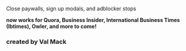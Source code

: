Close paywalls, sign up modals, and adblocker stops

**now works for Quora, Business Insider, International Business Times (Ibtimes), Owler, and more to come!**

### created by Val Mack